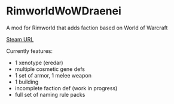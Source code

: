 # RimworldWoWDraenei
A mod for Rimworld that adds faction based on World of Warcraft

[Steam URL](https://steamcommunity.com/sharedfiles/filedetails/?id=3554029589)

Currently features:
- 1 xenotype (eredar)
- multiple cosmetic gene defs
- 1 set of armor, 1 melee weapon
- 1 building
- incomplete faction def (work in progress)
- full set of naming rule packs
